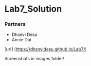 # Lab7_Solution


### Partners
- Dhanvi Desu
- Annie Dai

[url] (https://dhanvidesu.github.io/Lab7/)

Screenshots in images folder!
